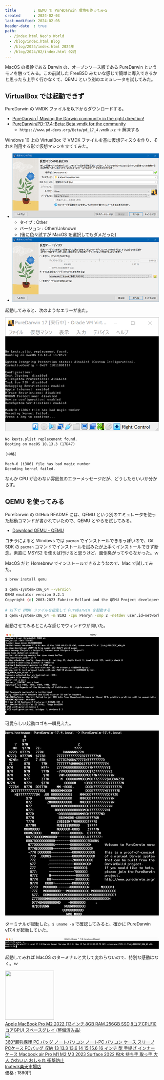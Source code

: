 ```yaml
---
title        : QEMU で PureDarwin 環境を作ってみる
created      : 2024-02-03
last-modified: 2024-02-03
header-date  : true
path:
  - /index.html Neo's World
  - /blog/index.html Blog
  - /blog/2024/index.html 2024年
  - /blog/2024/02/index.html 02月
---
```


MacOS の根幹である Darwin の、オープンソース版である PureDarwin というモノを触ってみる。この前試した FreeBSD みたいな感じで簡単に導入できるかと思ったら上手く行かなくて、QEMU という別のエミュレータを試してみた。

## VirtualBox では起動できず

PureDarwin の VMDK ファイルを以下からダウンロードする。

- [PureDarwin | Moving the Darwin community in the right direction!](https://www.puredarwin.org/)
- [PureDarwin/PD-17.4-Beta: Beta vmdk for the community](https://github.com/PureDarwin/PD-17.4-Beta?tab=readme-ov-file)
  - `https://www.pd-devs.org/Beta/pd_17_4.vmdk.xz` → 解凍する

Windows 10 上の VirtualBox で VMDK ファイルを基に仮想ディスクを作り、それを利用する形で仮想マシンを立ててみた。

- ![VirtualBox で新規マシンを作る](./03-01-01.png)
  - タイプ : Other
  - バージョン : Other/Unknown
  - (後に色々試すが MacOS を選択してもダメだった)
- ![VMDK ファイルを指定する](./03-01-02.png)

起動してみると、次のようなエラーが出た。

![VirtualBox では PureDarwin を起動できず](./03-01-03.png)

```
No kexts.plist replacement found.
Booting on macOS 10.13.3 (17D47)

(中略)

Mach-0 (i386) file has bad magic number
Decoding kernel failed.
```

なんか CPU が合わない雰囲気のエラーメッセージだが、どうしたらいいか分からず。

## QEMU を使ってみる

PureDarwin の GitHub README には、QEMU という別のエミュレータを使った起動コマンドが書かれていたので、QEMU とやらを試してみる。

- [Download QEMU - QEMU](https://www.qemu.org/download/)

コチラによると Windows では `pacman` でインストールできるっぽいので、Git SDK の `pacman` コマンドでインストールを試みたが上手くインストールできず断念。素直に MSYS2 を使えば行けると思うけど、面倒臭がってやらなかった。ｗ

MacOS だと Homebrew でインストールできるようなので、Mac で試してみた。

```bash
$ brew install qemu

$ qemu-system-x86_64 --version
QEMU emulator version 8.2.1
Copyright (c) 2003-2023 Fabrice Bellard and the QEMU Project developers

# 以下で VMDK ファイルを指定して PureDarwin を起動する
$ qemu-system-x86_64 -m 8192 -cpu Penryn -smp 2 -netdev user,id=network0 -device rtl8139,netdev=network0 -serial stdio -drive format=vmdk,file=pd_17_4.vmdk
```

起動させてみるとこんな感じでウィンドウが開いた。

![PureDarwin 起動中](./03-01-04.png)

可愛らしい起動ロゴも一瞬見えた。

![PureDarwin 起動ロゴ](./03-01-05.png)

ターミナルが起動した。`$ uname -a` で確認してみると、確かに PureDarwin v17.4 が起動していた。

![PureDarwin 起動](./03-01-06.png)

起動してみれば MacOS のターミナルと大して変わらないので、特別な感動はなく。ｗ

<div class="ad-amazon">
  <div class="ad-amazon-image">
    <a href="https://www.amazon.co.jp/dp/B0BCTZT9ZW?tag=neos21-22&amp;linkCode=osi&amp;th=1&amp;psc=1">
      <img src="https://m.media-amazon.com/images/I/31K8tPKUR1L._SL160_.jpg" width="160" height="160">
    </a>
  </div>
  <div class="ad-amazon-info">
    <div class="ad-amazon-title">
      <a href="https://www.amazon.co.jp/dp/B0BCTZT9ZW?tag=neos21-22&amp;linkCode=osi&amp;th=1&amp;psc=1">Apple MacBook Pro M2 2022 (13インチ,8GB RAM,256GB SSD,8コアCPU/10コアGPU) スペースグレイ (整備済み品)</a>
    </div>
  </div>
</div>

<div class="ad-rakuten">
  <div class="ad-rakuten-image">
    <a href="https://hb.afl.rakuten.co.jp/hgc/g00t6qc2.waxyc342.g00t6qc2.waxyd986/?pc=https%3A%2F%2Fitem.rakuten.co.jp%2Finateck%2Flb02006%2F&amp;m=http%3A%2F%2Fm.rakuten.co.jp%2Finateck%2Fi%2F10000250%2F">
      <img src="https://thumbnail.image.rakuten.co.jp/@0_mall/inateck/cabinet/07955827/1bn98.jpg?_ex=128x128">
    </a>
  </div>
  <div class="ad-rakuten-info">
    <div class="ad-rakuten-title">
      <a href="https://hb.afl.rakuten.co.jp/hgc/g00t6qc2.waxyc342.g00t6qc2.waxyd986/?pc=https%3A%2F%2Fitem.rakuten.co.jp%2Finateck%2Flb02006%2F&amp;m=http%3A%2F%2Fm.rakuten.co.jp%2Finateck%2Fi%2F10000250%2F">360°超強保護 PC バッグ ノートパソコン ノートPC パソコン ケース スリーブ PCケース PCバッグ 収納 13 13.3 13.6 14 15 15.6 16 インチ 型 手提げ インナーケース Macbook air Pro M1 M2 M3 2023 Surface 2022 撥水 持ち手 取っ手 大人 かわいい おしゃれ 衝撃防止</a>
    </div>
    <div class="ad-rakuten-shop">
      <a href="https://hb.afl.rakuten.co.jp/hgc/g00t6qc2.waxyc342.g00t6qc2.waxyd986/?pc=https%3A%2F%2Fwww.rakuten.co.jp%2Finateck%2F&amp;m=http%3A%2F%2Fm.rakuten.co.jp%2Finateck%2F">Inateck楽天市場店</a>
    </div>
    <div class="ad-rakuten-price">価格 : 1880円</div>
  </div>
</div>
